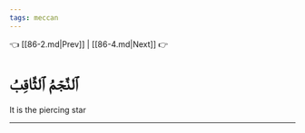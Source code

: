 ```yaml
---
tags: meccan
---
```


👈 [[86-2.md|Prev]] | [[86-4.md|Next]] 👉

# ٱلنَّجۡمُ ٱلثَّاقِبُ

It is the piercing star

---

